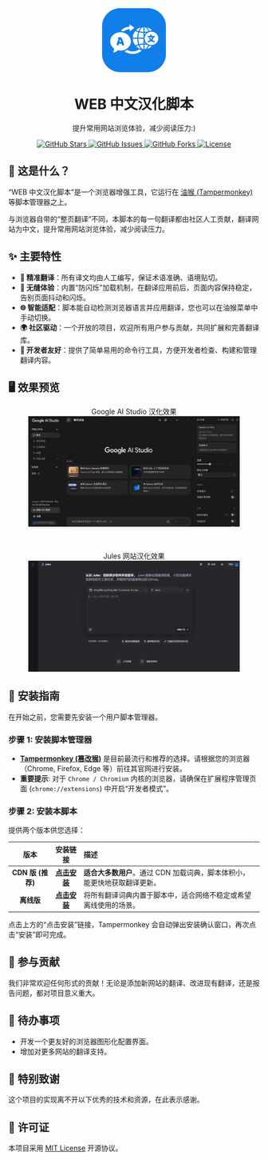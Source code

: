 <div align="center">
  <img src="introduce/icon/Qing_Web-Translate-Script.svg" width="128" height="128" alt="WEB 中文汉化插件图标">
  <h1>WEB 中文汉化脚本</h1>
  <p>提升常用网站浏览体验，减少阅读压力:)</p>

  <p>
    <a href="https://github.com/Qing90bing/Qing_Web-Translate-Script/stargazers">
      <img src="https://img.shields.io/github/stars/Qing90bing/Qing_Web-Translate-Script?style=flat-square&logo=github&label=Stars" alt="GitHub Stars">
    </a>
    <a href="https://github.com/Qing90bing/Qing_Web-Translate-Script/issues">
      <img src="https://img.shields.io/github/issues/Qing90bing/Qing_Web-Translate-Script?style=flat-square&logo=github&label=Issues" alt="GitHub Issues">
    </a>
    <a href="https://github.com/Qing90bing/Qing_Web-Translate-Script/forks">
      <img src="https://img.shields.io/github/forks/Qing90bing/Qing_Web-Translate-Script?style=flat-square&logo=github&label=Forks" alt="GitHub Forks">
    </a>
    <a href="https://github.com/Qing90bing/Qing_Web-Translate-Script/blob/main/LICENSE">
      <img src="https://img.shields.io/github/license/Qing90bing/Qing_Web-Translate-Script?style=flat-square&logo=gitbook&label=License" alt="License">
    </a>
  </p>
</div>

## 🤔 这是什么？

“WEB 中文汉化脚本”是一个浏览器增强工具，它运行在 [油猴 (Tampermonkey)](https://www.tampermonkey.net/) 等脚本管理器之上。

与浏览器自带的“整页翻译”不同，本脚本的每一句翻译都由社区人工贡献，翻译网站为中文，提升常用网站浏览体验，减少阅读压力。

## ✨ 主要特性

- **🎯 精准翻译**：所有译文均由人工编写，保证术语准确、语境贴切。
- **🚀 无缝体验**：内置“防闪烁”加载机制，在翻译应用前后，页面内容保持稳定，告别页面抖动和闪烁。
- **🌐 智能适配**：脚本能自动检测浏览器语言并应用翻译，您也可以在油猴菜单中手动切换。
- **🌍 社区驱动**：一个开放的项目，欢迎所有用户参与贡献，共同扩展和完善翻译库。
- **🔧 开发者友好**：提供了简单易用的命令行工具，方便开发者检查、构建和管理翻译内容。

## 🖥️ 效果预览

<div align="center">
  <figure>
    <figcaption>Google AI Studio 汉化效果</figcaption>
    <img src="introduce/img/googleaistudio_introduce.jpg" width="700" alt="Google AI Studio 汉化效果预览">
  </figure>
  <br>
  <figure>
    <figcaption>Jules 网站汉化效果</figcaption>
    <img src="introduce/img/jules_introduce.jpg" width="700" alt="Jules 汉化效果预览">
  </figure>
</div>

## 🚀 安装指南

在开始之前，您需要先安装一个用户脚本管理器。

### 步骤 1: 安装脚本管理器

- **[Tampermonkey (篡改猴)](https://www.tampermonkey.net/)** 是目前最流行和推荐的选择。请根据您的浏览器（Chrome, Firefox, Edge 等）前往其官网进行安装。
- **重要提示**: 对于 `Chrome / Chromium` 内核的浏览器，请确保在扩展程序管理页面 (`chrome://extensions`) 中开启“开发者模式”。

### 步骤 2: 安装本脚本

提供两个版本供您选择：

| 版本 | 安装链接 | 描述 |
|:---:|:---:|:---|
| **CDN 版 (推荐)** | [**点击安装**](https://raw.githubusercontent.com/Qing90bing/Qing_Web-Translate-Script/main/dist/Web-Translate-Script.cdn.user.js) | **适合大多数用户**。通过 CDN 加载词典，脚本体积小，能更快地获取翻译更新。 |
| **离线版** | [**点击安装**](https://raw.githubusercontent.com/Qing90bing/Qing_Web-Translate-Script/main/dist/Web-Translate-Script.user.js) | 将所有翻译词典内置于脚本中，适合网络不稳定或希望离线使用的场景。 |

点击上方的“点击安装”链接，Tampermonkey 会自动弹出安装确认窗口，再次点击“安装”即可完成。

## 🤝 参与贡献

我们非常欢迎任何形式的贡献！无论是添加新网站的翻译、改进现有翻译，还是报告问题，都对项目意义重大。

## 📝 待办事项

- 开发一个更友好的浏览器图形化配置界面。
- 增加对更多网站的翻译支持。

## 🙏 特别致谢

这个项目的实现离不开以下优秀的技术和资源，在此表示感谢。
<!-- 在此可以列出具体的技术栈或感谢的个人/组织 -->

## 📜 许可证

本项目采用 [MIT License](LICENSE) 开源协议。
